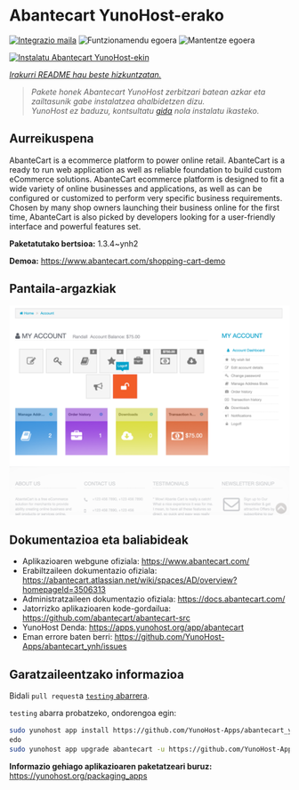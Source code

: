 <!--
Ohart ongi: README hau automatikoki sortu da <https://github.com/YunoHost/apps/tree/master/tools/readme_generator>ri esker
EZ editatu eskuz.
-->

# Abantecart YunoHost-erako

[![Integrazio maila](https://dash.yunohost.org/integration/abantecart.svg)](https://dash.yunohost.org/appci/app/abantecart) ![Funtzionamendu egoera](https://ci-apps.yunohost.org/ci/badges/abantecart.status.svg) ![Mantentze egoera](https://ci-apps.yunohost.org/ci/badges/abantecart.maintain.svg)

[![Instalatu Abantecart YunoHost-ekin](https://install-app.yunohost.org/install-with-yunohost.svg)](https://install-app.yunohost.org/?app=abantecart)

*[Irakurri README hau beste hizkuntzatan.](./ALL_README.md)*

> *Pakete honek Abantecart YunoHost zerbitzari batean azkar eta zailtasunik gabe instalatzea ahalbidetzen dizu.*  
> *YunoHost ez baduzu, kontsultatu [gida](https://yunohost.org/install) nola instalatu ikasteko.*

## Aurreikuspena

AbanteCart is a ecommerce platform to power online retail. AbanteCart is a ready to run web application as well as reliable foundation to build custom eCommerce solutions. AbanteCart ecommerce platform is designed to fit a wide variety of online businesses and applications, as well as can be configured or customized to perform very specific business requirements. Chosen by many shop owners launching their business online for the first time, AbanteCart is also picked by developers looking for a user-friendly interface and powerful features set.


**Paketatutako bertsioa:** 1.3.4~ynh2

**Demoa:** <https://www.abantecart.com/shopping-cart-demo>

## Pantaila-argazkiak

![Abantecart(r)en pantaila-argazkia](./doc/screenshots/dashboard.png)

## Dokumentazioa eta baliabideak

- Aplikazioaren webgune ofiziala: <https://www.abantecart.com/>
- Erabiltzaileen dokumentazio ofiziala: <https://abantecart.atlassian.net/wiki/spaces/AD/overview?homepageId=3506313>
- Administratzaileen dokumentazio ofiziala: <https://docs.abantecart.com/>
- Jatorrizko aplikazioaren kode-gordailua: <https://github.com/abantecart/abantecart-src>
- YunoHost Denda: <https://apps.yunohost.org/app/abantecart>
- Eman errore baten berri: <https://github.com/YunoHost-Apps/abantecart_ynh/issues>

## Garatzaileentzako informazioa

Bidali `pull request`a [`testing` abarrera](https://github.com/YunoHost-Apps/abantecart_ynh/tree/testing).

`testing` abarra probatzeko, ondorengoa egin:

```bash
sudo yunohost app install https://github.com/YunoHost-Apps/abantecart_ynh/tree/testing --debug
edo
sudo yunohost app upgrade abantecart -u https://github.com/YunoHost-Apps/abantecart_ynh/tree/testing --debug
```

**Informazio gehiago aplikazioaren paketatzeari buruz:** <https://yunohost.org/packaging_apps>
